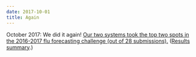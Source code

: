 ```yaml
---
date: 2017-10-01
title: Again
---
```


October 2017: We did it again! [Our
two systems took the top two spots in the 2016-2017 flu forecasting
challenge (out of 28 submissions).](https://www.cmu.edu/news/stories/archives/2017/september/flu-forecasts.html)
([Results summary](http://www.cs.cmu.edu/~roni/CDC%20Flu%20Challenge%202016-2017%20Results.pdf).)
